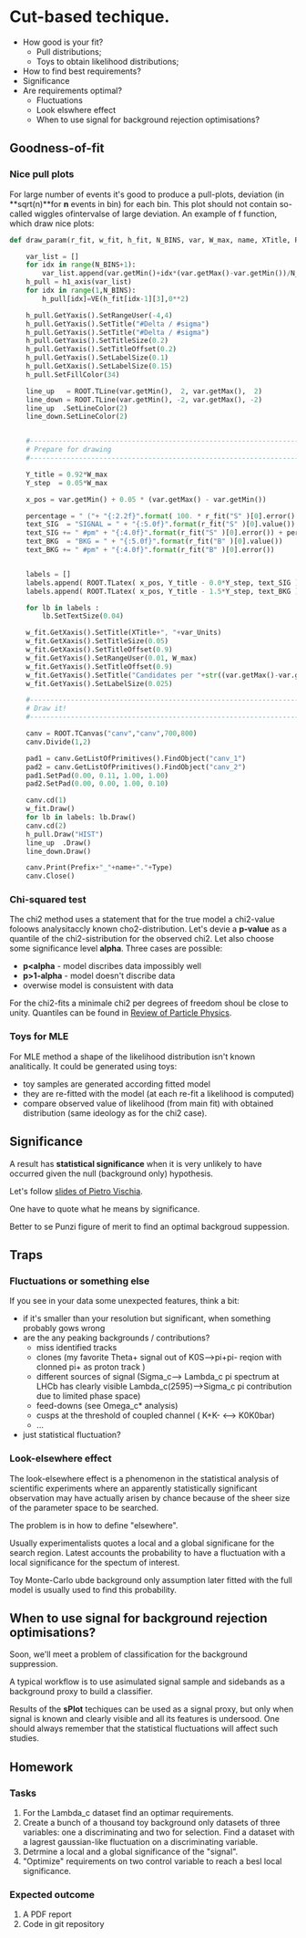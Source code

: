 # Cut-based techique.
  * How good is your fit?
    - Pull distributions;
    - Toys to obtain likelihood distributions;
  * How to find best requirements?
  * Significance
  * Are requirements optimal?
    - Fluctuations
    - Look elswhere effect
    - When to use signal for background rejection optimisations?

## Goodness-of-fit

### Nice pull plots

For large number of events it's good to produce a pull-plots, deviation 
(in **sqrt(n)**for **n** events in bin) for each bin.  This plot should
not contain so-called wiggles ofintervalse of large deviation. An example 
of f function, which draw nice plots:

```python
def draw_param(r_fit, w_fit, h_fit, N_BINS, var, W_max, name, XTitle, Prefix, Type, var_Units):

    var_list = []
    for idx in range(N_BINS+1):
        var_list.append(var.getMin()+idx*(var.getMax()-var.getMin())/N_BINS )
    h_pull = h1_axis(var_list)
    for idx in range(1,N_BINS):
        h_pull[idx]=VE(h_fit[idx-1][3],0**2)

    h_pull.GetYaxis().SetRangeUser(-4,4)
    h_pull.GetYaxis().SetTitle("#Delta / #sigma")
    h_pull.GetYaxis().SetTitle("#Delta / #sigma")
    h_pull.GetYaxis().SetTitleSize(0.2)
    h_pull.GetYaxis().SetTitleOffset(0.2)
    h_pull.GetYaxis().SetLabelSize(0.1)
    h_pull.GetXaxis().SetLabelSize(0.15)
    h_pull.SetFillColor(34)

    line_up   = ROOT.TLine(var.getMin(),  2, var.getMax(),  2)
    line_down = ROOT.TLine(var.getMin(), -2, var.getMax(), -2)
    line_up  .SetLineColor(2)
    line_down.SetLineColor(2)


    #-------------------------------------------------------------------
    # Prepare for drawing
    #-------------------------------------------------------------------

    Y_title = 0.92*W_max
    Y_step  = 0.05*W_max

    x_pos = var.getMin() + 0.05 * (var.getMax() - var.getMin())

    percentage = " ("+ "{:2.2f}".format( 100. * r_fit("S" )[0].error() / r_fit("S" )[0].value() ) + "%)"
    text_SIG  = "SIGNAL = " + "{:5.0f}".format(r_fit("S" )[0].value())
    text_SIG += " #pm" + "{:4.0f}".format(r_fit("S" )[0].error()) + percentage
    text_BKG  = "BKG = " + "{:5.0f}".format(r_fit("B" )[0].value())
    text_BKG += " #pm" + "{:4.0f}".format(r_fit("B" )[0].error())


    labels = []
    labels.append( ROOT.TLatex( x_pos, Y_title - 0.0*Y_step, text_SIG ) )
    labels.append( ROOT.TLatex( x_pos, Y_title - 1.5*Y_step, text_BKG ) )

    for lb in labels :
        lb.SetTextSize(0.04)

    w_fit.GetXaxis().SetTitle(XTitle+", "+var_Units)
    w_fit.GetXaxis().SetTitleSize(0.05)
    w_fit.GetXaxis().SetTitleOffset(0.9)
    w_fit.GetYaxis().SetRangeUser(0.01, W_max)
    w_fit.GetYaxis().SetTitleOffset(0.9)
    w_fit.GetYaxis().SetTitle("Candidates per "+str((var.getMax()-var.getMin())/N_BINS)+" "+var_Units)
    w_fit.GetYaxis().SetLabelSize(0.025)

    #-------------------------------------------------------------------
    # Draw it!
    #-------------------------------------------------------------------

    canv = ROOT.TCanvas("canv","canv",700,800)
    canv.Divide(1,2)

    pad1 = canv.GetListOfPrimitives().FindObject("canv_1")
    pad2 = canv.GetListOfPrimitives().FindObject("canv_2")
    pad1.SetPad(0.00, 0.11, 1.00, 1.00)
    pad2.SetPad(0.00, 0.00, 1.00, 0.10)

    canv.cd(1)
    w_fit.Draw()
    for lb in labels: lb.Draw()
    canv.cd(2)
    h_pull.Draw("HIST")
    line_up  .Draw()
    line_down.Draw()

    canv.Print(Prefix+"_"+name+"."+Type) 
    canv.Close()
```

### Chi-squared test

The chi2 method uses a statement that for the true model a chi2-value 
foloows analysitaccly known cho2-distribution. Let's devie a 
**p-value** as a quantile of the chi2-sistribution for the observed chi2.
Let also choose some significance level **alpha**.
Three cases are possible:
 * **p<alpha** - model discribes data impossibly well
 * **p>1-alpha** - model doesn't discribe data
 * overwise model is consuistent with data

For the chi2-fits a minimale chi2 per degrees of freedom shoul be close to unity.
Quantiles can be found in [Review of Particle Physics](http://pdg.lbl.gov/2018/reviews/rpp2018-rev-statistics.pdf).

### Toys for MLE

For MLE method a shape of the likelihood distribution isn't known analitically.
It could be generated using toys:
 - toy samples are generated according fitted model
 - they are re-fitted with the model (at each re-fit a likelihood is computed)
 - compare observed value of likelihood (from main fit) with obtained distribution
  (same ideology as for the chi2 case).

## Significance

A result has **statistical significance** when it is very unlikely to have occurred 
given the null (background only) hypothesis.

Let's follow [slides of Pietro Vischia](https://indico.cern.ch/event/648004/contributions/3032092/attachments/1696821/2731727/2018-08-01_pseudosignificancesAtQCHSXIII_vischia.pdf).

One have to quote what he means by significance.

Better to se Punzi figure of merit to find an optimal backgroud suppession.

## Traps

### Fluctuations or something else

If you see in your data some unexpected features, think a bit:
 * if it's smaller than your resolution but significant, when 
  something probably gows wrong
 * are the any peaking backgrounds / contributions?
   - miss identified tracks
   - clones (my favorite Theta+ signal out of K0S-->pi+pi- reqion with clonned pi+ as proton track )
   - different sources of signal (Sigma_c--> Lambda_c pi spectrum at LHCb has clearly visible 
     Lambda_c(2595)-->Sigma_c pi contribution due to limited phase space)
   - feed-downs (see Omega_c* analysis)
   - cusps at the threshold of coupled channel ( K+K- <--> K0K0bar)
   - ...
 * just statistical fluctuation?

### Look-elsewhere effect

The look-elsewhere effect is a phenomenon in the statistical analysis of scientific experiments 
where an apparently statistically significant observation may have actually arisen by chance because 
of the sheer size of the parameter space to be searched.

The problem is in how to define "elsewhere".

Usually experimentalists quotes a local and a global significane for the search region.
Latest accounts the probability to have a fluctuation with a local significance for the spectum of interest.

Toy Monte-Carlo ubde background only assumption later fitted with the full model
is usually used to find this probability.

## When to use signal for background rejection optimisations?

Soon, we'll meet a problem of classification for the background suppression.

A typical workflow is to use asimulated signal sample and sidebands as a 
background proxy to build a classifier.

Results of the __sPlot__ techiques can be used as a signal proxy, but
only when signal is known and clearly visible and all its features is undersood. 
One should always remember that the statistical fluctuations will affect such
studies.

## Homework

### Tasks
  1. For the Lambda_c dataset find an optimar requirements.
  2. Create a bunch of a thousand toy background only datasets of three variables: one a discriminating and two for selection. Find a dataset with a lagrest gaussian-like fluctuation on a discriminating variable.
  3. Detrmine a local and a global significance of the "signal".
  4. "Optimize" requirements on two control variable to reach a besl local significance.

### Expected outcome
 1. A PDF report
 2. Code in git repository
